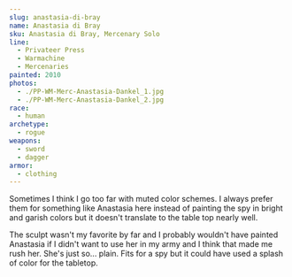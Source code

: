 ```yaml
---
slug: anastasia-di-bray
name: Anastasia di Bray
sku: Anastasia di Bray, Mercenary Solo
line:
  - Privateer Press
  - Warmachine
  - Mercenaries
painted: 2010
photos:
  - ./PP-WM-Merc-Anastasia-Dankel_1.jpg
  - ./PP-WM-Merc-Anastasia-Dankel_2.jpg
race:
  - human
archetype:
  - rogue
weapons:
  - sword
  - dagger
armor:
  - clothing
---
```


Sometimes I think I go too far with muted color schemes. I always prefer them for something like Anastasia here instead of painting the spy in bright and garish colors but it doesn't translate to the table top nearly well.

The sculpt wasn't my favorite by far and I probably wouldn't have painted Anastasia if I didn't want to use her in my army and I think that made me rush her. She's just so... plain. Fits for a spy but it could have used a splash of color for the tabletop.
